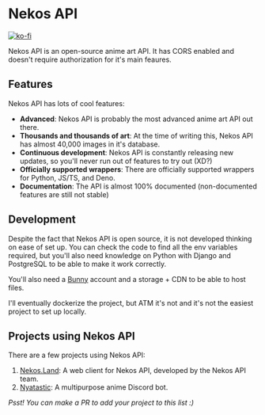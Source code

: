 # Nekos API

[![ko-fi](https://ko-fi.com/img/githubbutton_sm.svg)](https://ko-fi.com/G2G6I3GT1)

Nekos API is an open-source anime art API. It has CORS enabled and doesn't require authorization for it's main feaures.

## Features

Nekos API has lots of cool features:

- **Advanced**: Nekos API is probably the most advanced anime art API out there.
- **Thousands and thousands of art**: At the time of writing this, Nekos API has almost 40,000 images in it's database.
- **Continuous development**: Nekos API is constantly releasing new updates, so you'll never run out of features to try out (XD?)
- **Officially supported wrappers**: There are officially supported wrappers for Python, JS/TS, and Deno.
- **Documentation**: The API is almost 100% documented (non-documented features are still not stable)

## Development

Despite the fact that Nekos API is open source, it is not developed thinking on ease of set up. You can check the code to find all the env variables required, but you'll also need knowledge on Python with Django and PostgreSQL to be able to make it work correctly.

You'll also need a [Bunny](https://bunny.net) account and a storage + CDN to be able to host files.

I'll eventually dockerize the project, but ATM it's not and it's not the easiest project to set up locally.

## Projects using Nekos API

There are a few projects using Nekos API:

1. [Nekos.Land](https://nekos.land): A web client for Nekos API, developed by the Nekos API team.
2. [Nyatastic](https://go.nekogirl.net/invite-nyatastic): A multipurpose anime Discord bot.

*Psst! You can make a PR to add your project to this list :)*